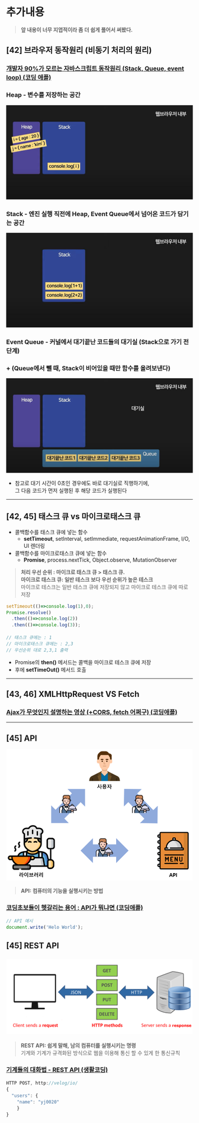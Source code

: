 # 추가내용
> <b>앞 내용이 너무 지엽적이라 좀 더 쉽게 풀어서 써봤다.</b>
## [42] 브라우저 동작원리 (비동기 처리의 원리)
### [개발자 90%가 모르는 자바스크립트 동작원리 (Stack, Queue, event loop) (코딩 애플)](https://www.youtube.com/watch?v=v67LloZ1ieI)
### Heap - 변수를 저장하는 공간
![추가 내용](img/heap.JPG)
### Stack - 엔진 실행 직전에 Heap, Event Queue에서 넘어온 코드가 담기는 공간
![추가 내용](img/stack.JPG)
### Event Queue - 커널에서 대기끝난 코드들의 대기실 (Stack으로 가기 전 단계) 
### + (Queue에서 뺄 때, Stack이 비어있을 때만 함수를 올려보낸다)
![추가 내용](img/queue.JPG)
- 참고로 대기 시간이 0초인 경우에도 바로 대기실로 직행하기에,  
  그 다음 코드가 먼저 실행된 후 해당 코드가 실행된다
---
## [42, 45] 태스크 큐 vs 마이크로태스크 큐
- 콜백함수를 태스크 큐에 넣는 함수
  - <b>setTimeout</b>, setInterval, setImmediate, requestAnimationFrame, I/O, UI 렌더링
- 콜백함수를 마이크로태스크 큐에 넣는 함수
  - <b>Promise</b>, process.nextTick, Object.observe, MutationObserver

> <b>처리 우선 순위 : 마이크로 태스크 큐 > 태스크 큐.  
> 마이크로 태스크 큐: 일반 테스크 보다 우선 순위가 높은 테스크</b>  
> 마이크로 테스크는 일반 테스크 큐에 저장되지 않고 마이크로 테스크 큐에 따로 저장
```Javascript
setTimeout(()=>console.log(1),0);
Promise.resolve()
  .then(()=>console.log(2))
  .then(()=>console.log(3));
  
// 태스크 큐에는 : 1 
// 마이크로태스크 큐에는 : 2,3 
// 우선순위 대로 2,3,1 출력
```
- Promise의 <b>then()</b> 메서드는 콜백을 마이크로 테스크 큐에 저장
- 후에 <b>setTimeOut()</b> 메서드 호출
---
## [43, 46] XMLHttpRequest VS Fetch
### [Ajax가 무엇인지 설명하는 영상 (+CORS, fetch 어쩌구) (코딩애플)](https://www.youtube.com/watch?v=nKD1atl6cAw)
---
## [45] API
![45](img/menu.png)
> <b>API: 컴퓨터의 기능을 실행시키는 방법 </b>
### [코딩초보들이 헷갈리는 용어 : API가 뭐냐면 (코딩애플)](https://www.youtube.com/watch?v=ckSdPNKM2pY)
```Javascript
// API 예시
document.write('Helo World');
```
## [45] REST API
### ![api](img/api.png)
> <b> REST API: 쉽게 말해, 남의 컴퓨터를 실행시키는 명령 </b>  
> 기계와 기계가 규격화된 방식으로 웹을 이용해 통신 할 수 있게 한 통신규칙
### [기계들의 대화법 - REST API (생활코딩)](https://www.youtube.com/watch?v=PmY3dWcCxXI)
```Javascript
HTTP POST, http://velog/io/
{
  "users": {
    "name": "yj0020"
    }
}
```